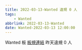 ```yaml
---
title: 2022-03-13-Wanted 違規 0 人
tags:
    - Wanted
abbrlink: 2022-03-13-Wanted
date: Wanted-2022-03-13 12:00:00
---
```

Wanted 板 [板規連結](https://www.ptt.cc/bbs/Wanted/M.1608829773.A.D3B.html)
昨天違規 0 人
